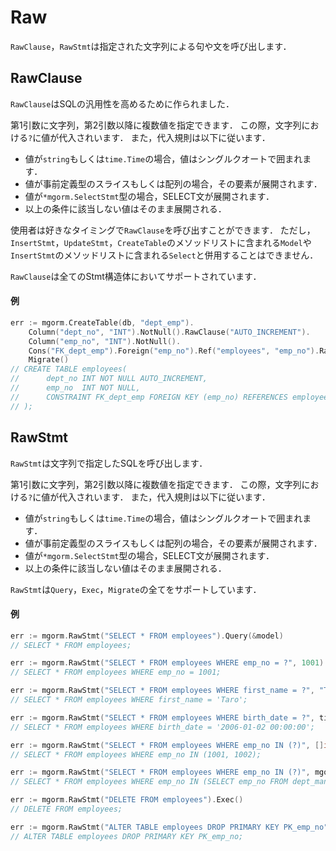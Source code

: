 # Raw
`RawClause`，`RawStmt`は指定された文字列による句や文を呼び出します．


## RawClause
`RawClause`はSQLの汎用性を高めるために作られました．

第1引数に文字列，第2引数以降に複数値を指定できます．
この際，文字列における`?`に値が代入されいます．
また，代入規則は以下に従います．
- 値が`string`もしくは`time.Time`の場合，値はシングルクオートで囲まれます．
- 値が事前定義型のスライスもしくは配列の場合，その要素が展開されます．
- 値が`*mgorm.SelectStmt`型の場合，SELECT文が展開されます．
- 以上の条件に該当しない値はそのまま展開される．

使用者は好きなタイミングで`RawClause`を呼び出すことができます．
ただし，`InsertStmt`，`UpdateStmt`，`CreateTable`のメソッドリストに含まれる`Model`や`InsertStmt`のメソッドリストに含まれる`Select`と併用することはできません．

`RawClause`は全てのStmt構造体においてサポートされています．

#### 例
```go
err := mgorm.CreateTable(db, "dept_emp").
    Column("dept_no", "INT").NotNull().RawClause("AUTO_INCREMENT").
    Column("emp_no", "INT").NotNull().
    Cons("FK_dept_emp").Foreign("emp_no").Ref("employees", "emp_no").RawClause("ON UPDATE CASCADE").
    Migrate()
// CREATE TABLE employees(
//      dept_no INT NOT NULL AUTO_INCREMENT,
//      emp_no  INT NOT NULL,
//      CONSTRAINT FK_dept_emp FOREIGN KEY (emp_no) REFERENCES employees (emp_no) ON UPDATE CASCADE
// );
```


## RawStmt
`RawStmt`は文字列で指定したSQLを呼び出します．

第1引数に文字列，第2引数以降に複数値を指定できます．
この際，文字列における`?`に値が代入されいます．
また，代入規則は以下に従います．
- 値が`string`もしくは`time.Time`の場合，値はシングルクオートで囲まれます．
- 値が事前定義型のスライスもしくは配列の場合，その要素が展開されます．
- 値が`*mgorm.SelectStmt`型の場合，SELECT文が展開されます．
- 以上の条件に該当しない値はそのまま展開される．

`RawStmt`は`Query`，`Exec`，`Migrate`の全てをサポートしています．

#### 例
```go
err := mgorm.RawStmt("SELECT * FROM employees").Query(&model)
// SELECT * FROM employees;

err := mgorm.RawStmt("SELECT * FROM employees WHERE emp_no = ?", 1001).Query(&model)
// SELECT * FROM employees WHERE emp_no = 1001;

err := mgorm.RawStmt("SELECT * FROM employees WHERE first_name = ?", "Taro").Query(&model)
// SELECT * FROM employees WHERE first_name = 'Taro';

err := mgorm.RawStmt("SELECT * FROM employees WHERE birth_date = ?", time.Date(2006, time.January, 2, 0, 0, 0, 0, time.UTC)).Query(&model)
// SELECT * FROM employees WHERE birth_date = '2006-01-02 00:00:00';

err := mgorm.RawStmt("SELECT * FROM employees WHERE emp_no IN (?)", []int{1001, 1002}).Query(&model)
// SELECT * FROM employees WHERE emp_no IN (1001, 1002);

err := mgorm.RawStmt("SELECT * FROM employees WHERE emp_no IN (?)", mgorm.Select(nil, "emp_no").From("dept_manager")).Query(&model)
// SELECT * FROM employees WHERE emp_no IN (SELECT emp_no FROM dept_manager);

err := mgorm.RawStmt("DELETE FROM employees").Exec()
// DELETE FROM employees;

err := mgorm.RawStmt("ALTER TABLE employees DROP PRIMARY KEY PK_emp_no").Migrate()
// ALTER TABLE employees DROP PRIMARY KEY PK_emp_no;
```
